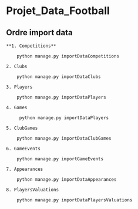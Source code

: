# Projet_Data_Football

## Ordre import data 
    **1. Competitions**

        python manage.py importDataCompetitions
    
    2. Clubs 

        python manage.py importDataClubs
    
    3. Players

        python manage.py importDataPlayers

    4. Games 

         python manage.py importDataPlayers

    5. ClubGames 

        python manage.py importDataClubGames

    6. GameEvents

        python manage.py importGameEvents

    7. Appearances

        python manage.py importDataAppearances

    8. PlayersValuations 

        python manage.py importDataPlayersValuations